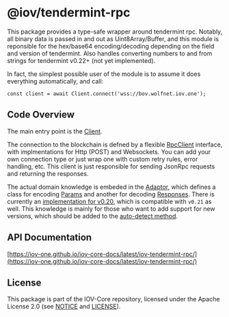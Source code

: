 # @iov/tendermint-rpc

This package provides a type-safe wrapper around tendermint rpc. Notably, all binary data is passed
in and out as Uint8Array/Buffer, and this module is reponsible for the hex/base64 encoding/decoding
depending on the field and version of tendermint. Also handles converting numbers to and from strings
for tendermint v0.22+ (not yet implemented).

In fact, the simplest possible user of the module is to assume it does everything
automatically, and call:

```
const client = await Client.connect('wss://bov.wolfnet.iov.one');
```

## Code Overview

The main entry point is the [Client](./classes/_client_.client.html).

The connection to the blockchain is defned by a flexible [RpcClient](./modules/_rpcclient_.html)
interface, with implmentations for Http (POST) and Websockets. You can add your own connection type
or just wrap one with custom retry rules, error handling, etc. This client is just responsible for
sending JsonRpc requests and returning the responses.

The actual domain knowledge is embeded in the [Adaptor](./modules/_adaptor_.html),
which defines a class for encoding [Params](./interfaces/_adaptor_.params.html)
and another for decoding [Responses](./interfaces/_adaptor_.responses.html).
There is currently an [implementation for v0.20](./modules/_v0_20_index_.html),
which is compatible with `v0.21` as well. This knowledge is mainly for those who
want to add support for new versions, which should be added to the
[auto-detect method](./classes/_client_.client.html#detectversion).

## API Documentation

[https://iov-one.github.io/iov-core-docs/latest/iov-tendermint-rpc/](https://iov-one.github.io/iov-core-docs/latest/iov-tendermint-rpc/)

## License

This package is part of the IOV-Core repository, licensed under the Apache License 2.0
(see [NOTICE](https://github.com/iov-one/iov-core/blob/master/NOTICE) and [LICENSE](https://github.com/iov-one/iov-core/blob/master/LICENSE)).
